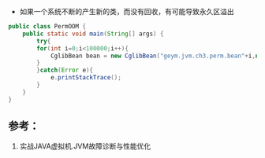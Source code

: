 
* 如果一个系统不断的产生新的类，而没有回收，有可能导致永久区溢出

```java
public class PermOOM {
    public static void main(String[] args) {
    	try{
        for(int i=0;i<100000;i++){
            CglibBean bean = new CglibBean("geym.jvm.ch3.perm.bean"+i,new HashMap());
        }
    	}catch(Error e){
    		e.printStackTrace();
    	}
    } 
}
```


## 参考：

1. 实战JAVA虚拟机.JVM故障诊断与性能优化